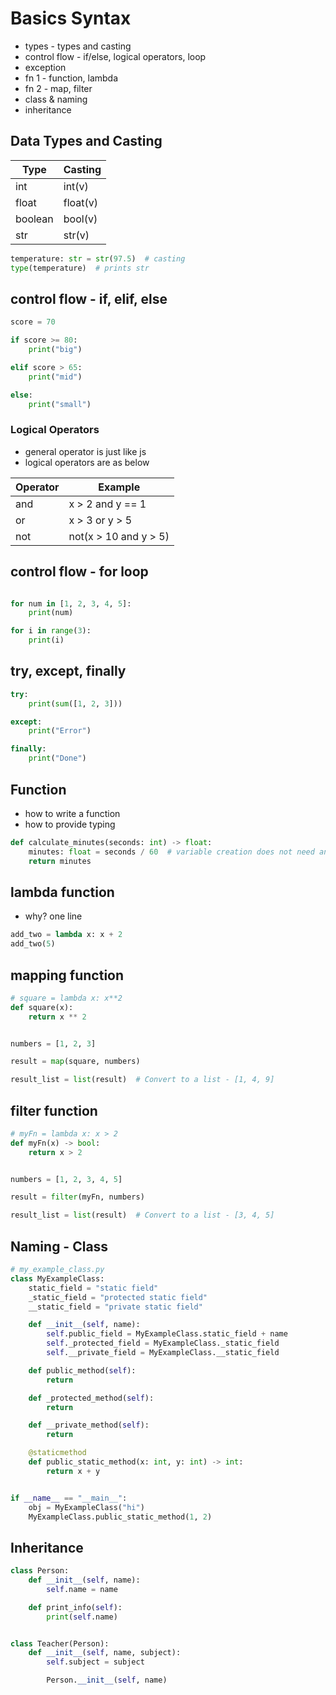 # Basics Syntax

* types - types and casting
* control flow - if/else, logical operators, loop
* exception
* fn 1 - function, lambda
* fn 2 - map, filter
* class & naming
* inheritance

## Data Types and Casting

| Type    | Casting  |
|---------|----------|
| int     | int(v)   |
| float   | float(v) |
| boolean | bool(v)  |
| str     | str(v)   |

```python
temperature: str = str(97.5)  # casting
type(temperature)  # prints str
```

## control flow - if, elif, else

```python
score = 70

if score >= 80:
    print("big")

elif score > 65:
    print("mid")

else:
    print("small")

```

### Logical Operators

* general operator is just like js
* logical operators are as below

| Operator | Example               |
|----------|-----------------------|
| and      | x > 2 and y == 1      |
| or       | x > 3 or y > 5        |
| not      | not(x > 10 and y > 5) |

## control flow - for loop

```python

for num in [1, 2, 3, 4, 5]:
    print(num)

for i in range(3):
    print(i)
```

## try, except, finally

```python
try:
    print(sum([1, 2, 3]))

except:
    print("Error")

finally:
    print("Done")

```

## Function

* how to write a function
* how to provide typing

```python
def calculate_minutes(seconds: int) -> float:
    minutes: float = seconds / 60  # variable creation does not need an extra keyword
    return minutes

```

## lambda function

* why? one line

```python
add_two = lambda x: x + 2
add_two(5)

```

## mapping function

```python
# square = lambda x: x**2
def square(x):
    return x ** 2


numbers = [1, 2, 3]

result = map(square, numbers)

result_list = list(result)  # Convert to a list - [1, 4, 9]

```

## filter function

```python
# myFn = lambda x: x > 2
def myFn(x) -> bool:
    return x > 2


numbers = [1, 2, 3, 4, 5]

result = filter(myFn, numbers)

result_list = list(result)  # Convert to a list - [3, 4, 5]

```

## Naming - Class

```python 
# my_example_class.py
class MyExampleClass:
    static_field = "static field"
    _static_field = "protected static field"
    __static_field = "private static field"

    def __init__(self, name):
        self.public_field = MyExampleClass.static_field + name
        self._protected_field = MyExampleClass._static_field
        self.__private_field = MyExampleClass.__static_field

    def public_method(self):
        return

    def _protected_method(self):
        return

    def __private_method(self):
        return

    @staticmethod
    def public_static_method(x: int, y: int) -> int:
        return x + y


if __name__ == "__main__":
    obj = MyExampleClass("hi")
    MyExampleClass.public_static_method(1, 2)

```

## Inheritance

```python
class Person:
    def __init__(self, name):
        self.name = name

    def print_info(self):
        print(self.name)


class Teacher(Person):
    def __init__(self, name, subject):
        self.subject = subject

        Person.__init__(self, name)

```
